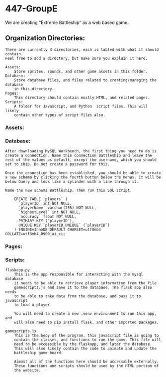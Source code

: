 # 447-GroupE
We are creating "Extreme Battleship" as a web based game.    

## Organization Directories:  
    There are currently 4 directories, each is labled with what it should contain.  
    Feel free to add a directory, but make sure you explain it here.  
      
    Assets:  
        Store sprites, sounds, and other game assets in this folder.  
    Database:  
        Store database files, and files related to creating/managing the database  
        in this directory.  
    Pages:  
        This directory should contain mostly HTML, and related pages.  
    Scripts:  
        A folder for Javascript, and Python  script files. This will likely  
        contain other types of script files also.  
  
### Assets:
  
### Database:  
    After downloading MySQL Workbench, the first thing you need to do is create a connection. Name this connection Battleship and leave the rest of the values as default, except the username, which you should set to ship. Do not create a password for this.

    Once the connection has been established, you should be able to create a new schema by clicking the fourth button below the menus. It will be below Query and look like a cylinder with a line through it.

    Name the new schema Battleship. Then run this SQL script.

        CREATE TABLE `players` (
          `playerID` int NOT NULL,
          `playerName` varchar(255) NOT NULL,
          `highestLevel` int NOT NULL,
          `accuracy` float NOT NULL,
          PRIMARY KEY (`playerID`),
          UNIQUE KEY `playerID_UNIQUE` (`playerID`)
        ) ENGINE=InnoDB DEFAULT CHARSET=utf8mb4 COLLATE=utf8mb4_0900_ai_ci;

  
### Pages:  
  
### Scripts:  
    flaskapp.py  
        This is the app responsible for interacting with the mysql database  
        it needs to be able to retrieve player information from the file  
        gamescripts.js and save it to the database. The flask app also needs  
        to be able to take data from the database, and pass it to javascript  
        to load a player.  
  
        You will need to create a new .venv environment to run this app, and  
        will also need to pip install flask, and other imported packages.  
          
    gamescripts.js
        This is the body of the program, this javascript file is going to  
        contain the classes, and functions to run the game. This file will  
        need to be accessible by the flaskapp, and later the database.  
        This will also likely contain the code to animate and update the  
        battleship game board.  
          
        Almost all of the functions here should be accessable externally.  
        These functions and scripts should be used by the HTML portion of  
        the website.  